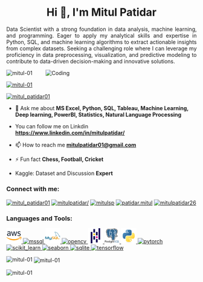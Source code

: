 <h1 align="center">Hi 👋, I'm Mitul Patidar</h1>
<p  align="justify">Data Scientist with a strong foundation in data analysis, machine learning, and programming. Eager to apply my analytical skills and expertise in Python, SQL, and machine learning algorithms to extract actionable insights from complex datasets. Seeking a challenging role where I can leverage my proficiency in data preprocessing, visualization, and predictive modeling to contribute to data-driven decision-making and innovative solutions.</p>

<img align="right" alt="Coding" width="400" src="https://media.licdn.com/dms/image/D5622AQHrozbm8TH6yA/feedshare-shrink_1280/0/1689412336127?e=1696464000&v=beta&t=gJtjwpPFH1kUJV-8je0R3mHJqUOsi90mVzHiywHxhu4">


<p align="left"> <img src="https://komarev.com/ghpvc/?username=mitul-01&label=Profile%20views&color=0e75b6&style=flat" alt="mitul-01" /> </p>

<p align="left"> <a href="https://github.com/ryo-ma/github-profile-trophy"><img src="https://github-profile-trophy.vercel.app/?username=mitul-01" alt="mitul-01" /></a> </p>

<p align="left"> <a href="https://twitter.com/mitul_patidar01" target="blank"><img src="https://img.shields.io/twitter/follow/mitul_patidar01?logo=twitter&style=for-the-badge" alt="mitul_patidar01" /></a> </p>

- 💬 Ask me about **MS Excel, Python, SQL, Tableau, Machine Learning, Deep learning, PowerBI, Statistics, Natural Language Processing**

- You can follow me on Linkdin **https://www.linkedin.com/in/mitulpatidar/**

- 📫 How to reach me **mitulpatidar01@gmail.com**

- ⚡ Fun fact **Chess, Football, Cricket**

- Kaggle: Dataset and Discussion **Expert**


<h3 align="left">Connect with me:</h3>
<p align="left">
<a href="https://twitter.com/mitul_patidar01" target="blank"><img align="center" src="https://raw.githubusercontent.com/rahuldkjain/github-profile-readme-generator/master/src/images/icons/Social/twitter.svg" alt="mitul_patidar01" height="30" width="40" /></a>
<a href="https://linkedin.com/in/mitulpatidar/" target="blank"><img align="center" src="https://raw.githubusercontent.com/rahuldkjain/github-profile-readme-generator/master/src/images/icons/Social/linked-in-alt.svg" alt="mitulpatidar/" height="30" width="40" /></a>
<a href="https://kaggle.com/mitulsp" target="blank"><img align="center" src="https://raw.githubusercontent.com/rahuldkjain/github-profile-readme-generator/master/src/images/icons/Social/kaggle.svg" alt="mitulsp" height="30" width="40" /></a>
<a href="https://instagram.com/patidar.mitul" target="blank"><img align="center" src="https://raw.githubusercontent.com/rahuldkjain/github-profile-readme-generator/master/src/images/icons/Social/instagram.svg" alt="patidar.mitul" height="30" width="40" /></a>
<a href="https://www.hackerrank.com/mitulpatidar26" target="blank"><img align="center" src="https://raw.githubusercontent.com/rahuldkjain/github-profile-readme-generator/master/src/images/icons/Social/hackerrank.svg" alt="mitulpatidar26" height="30" width="40" /></a>
</p>

<h3 align="left">Languages and Tools:</h3>
<p align="left"> <a href="https://aws.amazon.com" target="_blank" rel="noreferrer"> <img src="https://raw.githubusercontent.com/devicons/devicon/master/icons/amazonwebservices/amazonwebservices-original-wordmark.svg" alt="aws" width="40" height="40"/> </a> <a href="https://www.microsoft.com/en-us/sql-server" target="_blank" rel="noreferrer"> <img src="https://www.svgrepo.com/show/303229/microsoft-sql-server-logo.svg" alt="mssql" width="40" height="40"/> </a> <a href="https://www.mysql.com/" target="_blank" rel="noreferrer"> <img src="https://raw.githubusercontent.com/devicons/devicon/master/icons/mysql/mysql-original-wordmark.svg" alt="mysql" width="40" height="40"/> </a> <a href="https://opencv.org/" target="_blank" rel="noreferrer"> <img src="https://www.vectorlogo.zone/logos/opencv/opencv-icon.svg" alt="opencv" width="40" height="40"/> </a> <a href="https://pandas.pydata.org/" target="_blank" rel="noreferrer"> <img src="https://raw.githubusercontent.com/devicons/devicon/2ae2a900d2f041da66e950e4d48052658d850630/icons/pandas/pandas-original.svg" alt="pandas" width="40" height="40"/> </a> <a href="https://www.postgresql.org" target="_blank" rel="noreferrer"> <img src="https://raw.githubusercontent.com/devicons/devicon/master/icons/postgresql/postgresql-original-wordmark.svg" alt="postgresql" width="40" height="40"/> </a> <a href="https://www.python.org" target="_blank" rel="noreferrer"> <img src="https://raw.githubusercontent.com/devicons/devicon/master/icons/python/python-original.svg" alt="python" width="40" height="40"/> </a> <a href="https://pytorch.org/" target="_blank" rel="noreferrer"> <img src="https://www.vectorlogo.zone/logos/pytorch/pytorch-icon.svg" alt="pytorch" width="40" height="40"/> </a> <a href="https://scikit-learn.org/" target="_blank" rel="noreferrer"> <img src="https://upload.wikimedia.org/wikipedia/commons/0/05/Scikit_learn_logo_small.svg" alt="scikit_learn" width="40" height="40"/> </a> <a href="https://seaborn.pydata.org/" target="_blank" rel="noreferrer"> <img src="https://seaborn.pydata.org/_images/logo-mark-lightbg.svg" alt="seaborn" width="40" height="40"/> </a> <a href="https://www.sqlite.org/" target="_blank" rel="noreferrer"> <img src="https://www.vectorlogo.zone/logos/sqlite/sqlite-icon.svg" alt="sqlite" width="40" height="40"/> </a> <a href="https://www.tensorflow.org" target="_blank" rel="noreferrer"> <img src="https://www.vectorlogo.zone/logos/tensorflow/tensorflow-icon.svg" alt="tensorflow" width="40" height="40"/> </a> </p>

<p><img align="left" src="https://github-readme-stats.vercel.app/api/top-langs?username=mitul-01&show_icons=true&locale=en&layout=compact" alt="mitul-01" /></p>

<p>&nbsp;<img align="center" src="https://github-readme-stats.vercel.app/api?username=mitul-01&show_icons=true&locale=en" alt="mitul-01" /></p>

<p><img align="center" src="https://github-readme-streak-stats.herokuapp.com/?user=mitul-01&" alt="mitul-01" /></p>
